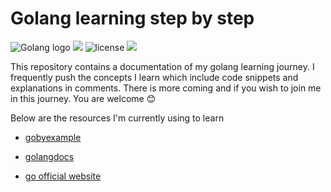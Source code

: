 # Golang learning step by step
![Golang logo](https://upload.wikimedia.org/wikipedia/commons/thumb/0/05/Go_Logo_Blue.svg/322px-Go_Logo_Blue.svg.png)
![](https://img.shields.io/badge/Go-1.18-blue.svg)
![license](https://img.shields.io/badge/license-MIT-blue.svg) 
![](https://img.shields.io/badge/Go-Learning-blue.svg)

This repository contains a documentation of my golang learning journey. I frequently push the concepts I learn which include code snippets and explanations in comments. There is more coming and if you wish to join me in this journey. You are welcome 😊

Below are the resources I'm currently using to learn 

- [gobyexample](https://gobyexample.com/ 'Learn go by example')

- [golangdocs](https://golangdocs.com/ 'To read more on certain concepts')

- [go official website](https://go.dev/ 'To go in depth on certain concepts')
